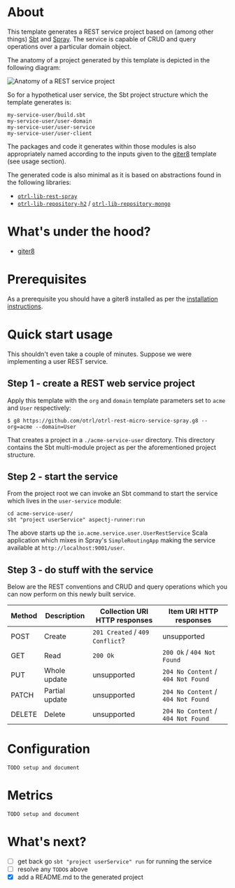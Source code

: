 # About

This template generates a REST service project based on (among other things) [Sbt](http://www.scala-sbt.org/) and [Spray](http://spray.io/). The service is capable of CRUD and query operations over a particular domain object.

The anatomy of a project generated by this template is depicted in the following diagram:

![Anatomy of a REST service project](https://cloud.githubusercontent.com/assets/4981314/12087852/3ae9fc4e-b2ce-11e5-8f13-df359424a6ae.jpg)

So for a hypothetical user service, the Sbt project structure which the template generates is:

    my-service-user/build.sbt
    my-service-user/user-domain
    my-service-user/user-service
    my-service-user/user-client

The packages and code it generates within those modules is also appropriately named according to the inputs given to the [giter8](https://github.com/n8han/giter8) template (see usage section).

The generated code is also minimal as it is based on abstractions found in the following libraries:

- [`otrl-lib-rest-spray`](https://github.com/otrl/otrl-lib-rest-spray)
- [`otrl-lib-repository-h2`](https://github.com/otrl/otrl-lib-repository-h2) / [`otrl-lib-repository-mongo`](https://github.com/otrl/otrl-lib-repository-mongo)

# What's under the hood?

- [giter8](https://github.com/n8han/giter8) 

# Prerequisites

As a prerequisite you should have a giter8 installed as per the [installation instructions](https://github.com/n8han/giter8#installation).

# Quick start usage

This shouldn't even take a couple of minutes. Suppose we were implementing a user REST service.

## Step 1 - create a REST web service project

Apply this template with the `org` and `domain` template parameters set to `acme` and `User` respectively:

    $ g8 https://github.com/otrl/otrl-rest-micro-service-spray.g8 --org=acme --domain=User

That creates a project in a `./acme-service-user` directory. This directory contains the Sbt multi-module project as per the aforementioned project structure.

## Step 2 - start the service

From the project root we can invoke an Sbt command to start the service which lives in the `user-service` module:

    cd acme-service-user/
    sbt "project userService" aspectj-runner:run

The above starts up the `io.acme.service.user.UserRestService` Scala application which mixes in Spray's `SimpleRoutingApp` making the service available at `http://localhost:9001/user`.

## Step 3 - do stuff with the service

Below are the REST conventions and CRUD and query operations which you can now perform on this newly built service.

| Method | Description    | Collection URI HTTP responses      | Item URI HTTP responses            |
|--------|----------------|------------------------------------|------------------------------------|
| POST   | Create         | `201 Created` / `409 Conflict`?    | unsupported                        |
| GET    | Read           | `200 Ok`                           | `200 Ok` / `404 Not Found`         |
| PUT    | Whole update   | unsupported                        | `204 No Content` / `404 Not Found` |
| PATCH  | Partial update | unsupported                        | `204 No Content` / `404 Not Found` |
| DELETE | Delete         | unsupported                        | `204 No Content` / `404 Not Found` |


# Configuration

    TODO setup and document

# Metrics

    TODO setup and document

# What's next?

- [ ] get back go `sbt "project userService" run` for running the service
- [ ] resolve any `TODO`s above
- [x] add a README.md to the generated project
